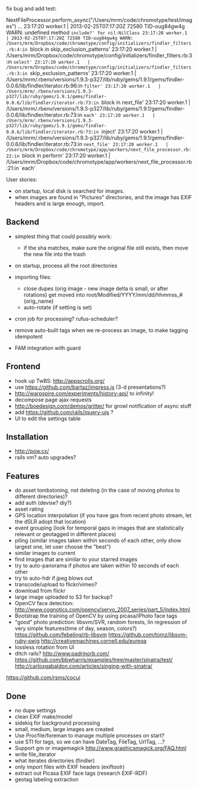 fix bug and add test:

NextFileProcessor.perform_async("/Users/mrm/code/chromotype/test/images")
…
23:17:20 worker.1   | 2013-02-25T07:17:20Z 72580 TID-oug84gw4g WARN: undefined method `include?' for nil:NilClass
23:17:20 worker.1   | 2013-02-25T07:17:20Z 72580 TID-oug84gw4g WARN: /Users/mrm/Dropbox/code/chromotype/config/initializers/findler_filters.rb:4:in `block in skip_exclusion_patterns'
23:17:20 worker.1   | /Users/mrm/Dropbox/code/chromotype/config/initializers/findler_filters.rb:3:in `select'
23:17:20 worker.1   | /Users/mrm/Dropbox/code/chromotype/config/initializers/findler_filters.rb:3:in `skip_exclusion_patterns'
23:17:20 worker.1   | /Users/mrm/.rbenv/versions/1.9.3-p327/lib/ruby/gems/1.9.1/gems/findler-0.0.6/lib/findler/iterator.rb:96:in `filter'
23:17:20 worker.1   | /Users/mrm/.rbenv/versions/1.9.3-p327/lib/ruby/gems/1.9.1/gems/findler-0.0.6/lib/findler/iterator.rb:73:in `block in next_file'
23:17:20 worker.1   | /Users/mrm/.rbenv/versions/1.9.3-p327/lib/ruby/gems/1.9.1/gems/findler-0.0.6/lib/findler/iterator.rb:73:in `each'
23:17:20 worker.1   | /Users/mrm/.rbenv/versions/1.9.3-p327/lib/ruby/gems/1.9.1/gems/findler-0.0.6/lib/findler/iterator.rb:73:in `inject'
23:17:20 worker.1   | /Users/mrm/.rbenv/versions/1.9.3-p327/lib/ruby/gems/1.9.1/gems/findler-0.0.6/lib/findler/iterator.rb:73:in `next_file'
23:17:20 worker.1   | /Users/mrm/Dropbox/code/chromotype/app/workers/next_file_processor.rb:22:in `block in perform'
23:17:20 worker.1   | /Users/mrm/Dropbox/code/chromotype/app/workers/next_file_processor.rb:21:in `each'



User stories:

* on startup, local disk is searched for images.
* when images are found in "Pictures" directories, and the image has EXIF headers and is large enough, import.

## Backend

* simplest thing that could possibly work:
  * if the sha matches, make sure the original file still exists,
    then move the new file into the trash

* on startup, process all the root directories

* importing files:
  * close dupes (orig image - new image delta is small, or after rotations)
    get moved into root/Modified/YYYY/mm/dd/hhmmss_#{orig_name}
  * auto-rotate (if setting is set)

* cron job for processing? rufus-scheduler?
* remove auto-built tags when we re-process an image, to make tagging idempotent
* FAM integration with guard

## Frontend

* hook up TwBS: http://appscrolls.org/
* use https://github.com/bartaz/impress.js (3-d presentations?)
* http://warpspire.com/experiments/history-api/ to infinity!
* decompose page ajax requests
* http://boedesign.com/demos/gritter/ for growl notification of async stuff
* add https://github.com/rails/jquery-ujs ?
* UI to edit the settings table

## Installation
* http://pow.cx/
* rails vm? auto upgrades?

## Features

* do asset tombstoning, not deleting (in the case of moving photos to different directories)?
* add auth (devise? diy?)
* asset rating
* GPS location interpolation (if you have gps from recent photo stream, let the dSLR adopt that location)
* event grouping
  (look for temporal gaps in images that are statistically relevant or geotagged in different places)
* piling (similar images taken within seconds of each other, only show largest one, let user choose the "best")
* similar images to current
* find images that are similar to your starred images
* try to auto-panorama if photos are taken within 10 seconds of each other
* try to auto-hdr if jpeg blows out
* transcode/upload to flickr/vimeo?
* download from flickr
* large image uploaded to S3 for backup?
* OpenCV face detection: http://www.cognotics.com/opencv/servo_2007_series/part_5/index.html
* Bootstrap the training of OpenCV by using picasa/iPhoto face tags
* "good" photo prediction:
libsvm/SVR, random forests, lin regression of very simple features(time of day, season, colors?)
  https://github.com/febeling/rb-libsvm
  https://github.com/tomz/libsvm-ruby-swig
  http://creativemachines.cornell.edu/eureqa
* lossless rotation from UI
* ditch rails?
  http://www.padrinorb.com/
  https://github.com/bbwharris/examples/tree/master/sinatra/test/
  http://carlosgabaldon.com/articles/singing-with-sinatra/


https://github.com/rsms/cocui

## Done

* no dupe settings
* clean EXIF make/model
* sidekiq for background processing
* small, medium, large images are created
* Use Procfile/foreman to manage multiple processes on start?
* use STI for tags, so we can have DateTag, FileTag, UrlTag, ...?
* Support gm or imagemagick http://www.graphicsmagick.org/FAQ.html
* write file_iterator
* what iterates directories (findler)
* only import files with EXIF headers (exiftoolr)
* extract out Picasa EXIF face tags (research EXIF-RDF)
* geotag labeling extraction
